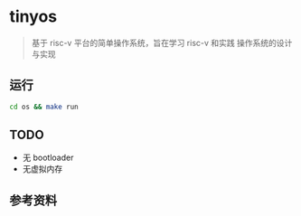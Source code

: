 # tinyos

> 基于 risc-v 平台的简单操作系统，旨在学习 risc-v 和实践
> 操作系统的设计与实现

## 运行

```sh
cd os && make run
```

## TODO

- 无 bootloader
- 无虚拟内存

## 参考资料
